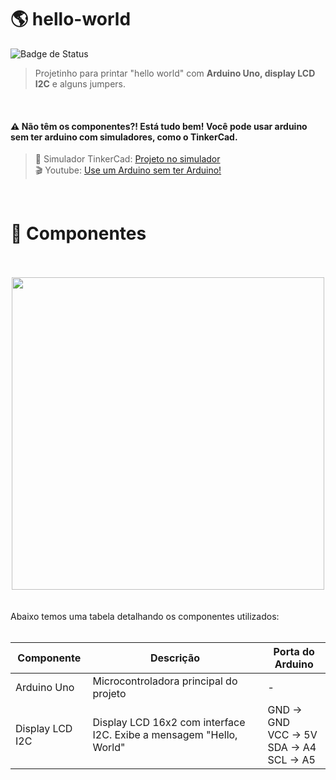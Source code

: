 # 🌎 hello-world
![Badge de Status](https://img.shields.io/badge/status-Desenvolvido-yellow)

> Projetinho para printar "hello world" com **Arduino Uno, display LCD I2C** e alguns jumpers.
<br>

#### ⚠️ Não têm os componentes?! Está tudo bem! Você pode usar arduino sem ter arduino com simuladores, como o TinkerCad.
> 🔗 Simulador TinkerCad: <a href="https://www.tinkercad.com/things/lV89E6xl6VW-hello-world">Projeto no simulador</a> <br>
> 🎬 Youtube: <a href="https://github.com/user-attachments/assets/19a476a7-41af-4f36-bb9d-0580eed1716b">Use um Arduino sem ter Arduino!</a>
<br>

# 🧩 Componentes
<br>
<br>
<div align="center">
  <img src="https://github.com/user-attachments/assets/da4df6c1-4798-4432-bfb0-ef77423ed374" width="500">
</div>
<br><br>
Abaixo temos uma tabela detalhando os componentes utilizados:
<br><br>


| Componente        | Descrição                                                              | Porta do Arduino         |
|-------------------|------------------------------------------------------------------------|---------------------------|
| Arduino Uno       | Microcontroladora principal do projeto                                 | -                         |
| Display LCD I2C   | Display LCD 16x2 com interface I2C. Exibe a mensagem "Hello, World"    | GND → GND <br> VCC → 5V <br> SDA → A4  <br> SCL → A5   |

<br>
